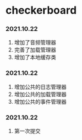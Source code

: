# checkerboard

### 2021.10.22

1. 增加了音频管理器
2. 完善了加载管理器
3. 增加了本地缓存类

### 2021.10.22

1. 增加公共的日志管理器
2. 增加公共的加载管理器
3. 增加公共的事件管理器

### 2021.10.22

1. 第一次提交
